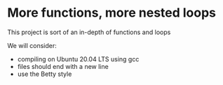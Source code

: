 # More functions, more nested loops
This project is sort of an in-depth of functions and loops

We will consider:
* compiling on Ubuntu 20.04 LTS using gcc
* files should end with a new line
* use the Betty style
